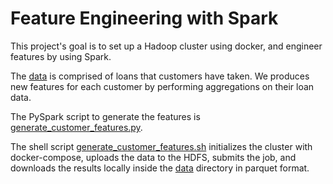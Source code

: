 # Feature Engineering with Spark

This project's goal is to set up a Hadoop cluster using docker, and engineer features by using Spark.

The [data](./data/cvas_data.csv) is comprised of loans that customers have taken. We produces new features for each customer by performing aggregations on their loan data.

The PySpark script to generate the features is [generate_customer_features.py](./generate_customer_features.py).

The shell script [generate_customer_features.sh](./generate_customer_features.sh) initializes the cluster with docker-compose, uploads the data to the HDFS, submits the job, and downloads the results locally inside the [data](./data/) directory in parquet format.
